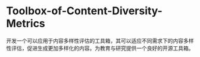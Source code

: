 # Toolbox-of-Content-Diversity-Metrics

开发一个可以应用于内容多样性评估的工具箱，其可以适应不同需求下的内容多样性评估，促进生成更加多样化的内容。为教育与研究提供一个良好的开源工具箱。
